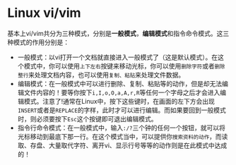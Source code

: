 # Linux vi/vim

基本上vi/vim共分为三种模式，分别是**一般模式**，**编辑模式**和指令命令模式。这三种模式的作用分别是：

* 一般模式：以vi打开一个文档就直接进入一般模式了（这是默认模式）。在这个模式中，你可以使用`上下左右`按键来移动光标，你可以使用`删除字符`或者`删除整行`来处理文档内容，也可以使用`复制、粘贴`来处理文件数据。
* 编辑模式：在一般模式中可以进行删除、复制、粘贴等的动作，但是却无法编辑文件内容的！要等你按下`i,I,o,O,a,A,r,R`等任何一个字母之后才会进入编辑模式。注意了!通常在Linux中，按下这些键时，在画面的左下方会出现`INSERT`或者是`REPLACE`的字样，此时才可以进行编辑。而如果要回到一般模式时，则必须要按下`Esc`这个按键即可退出编辑模式。
* 指令行命令模式：在一般模式中，输入`:/?`三个钟的任何一个按钮，就可以将光标移动到最底下那一行。在这个模式当中，可以提供你`搜索资料的动作`，而读取、存盘、大量取代字符、离开vi、显示行号等等的动作则是在此模式中达成的！
